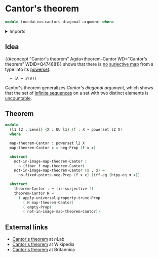 # Cantor's theorem

```agda
module foundation.cantors-diagonal-argument where
```

<details><summary>Imports</summary>

```agda
open import foundation.dependent-pair-types
open import foundation.function-extensionality
open import foundation.logical-equivalences
open import foundation.negation
open import foundation.powersets
open import foundation.propositional-truncations
open import foundation.surjective-maps
open import foundation.universe-levels

open import foundation-core.empty-types
open import foundation-core.fibers-of-maps
open import foundation-core.propositions
```

</details>

## Idea

{{#concept "Cantor's theorem" Agda=theorem-Cantor WD="Cantor's theorem" WDID=Q474881}}
shows that there is [no](foundation-core.negation.md)
[surjective map](foundation.surjective-maps.md) from a type into its
[powerset](foundation.powersets.md).

```text
  ¬ (A ↠ 𝒫(A))
```

Cantor's theorem generalizes _Cantor's diagonal argument_, which shows that the
set of [infinite sequences](foundation.sequences.md) on a set with two distinct
elements is [uncountable](set-theory.uncountable-sets.md).

## Theorem

```agda
module _
  {l1 l2 : Level} {X : UU l1} (f : X → powerset l2 X)
  where

  map-theorem-Cantor : powerset l2 X
  map-theorem-Cantor x = neg-Prop (f x x)

  abstract
    not-in-image-map-theorem-Cantor :
      ¬ (fiber f map-theorem-Cantor)
    not-in-image-map-theorem-Cantor (x , α) =
      no-fixed-points-neg-Prop (f x x) (iff-eq (htpy-eq α x))

  abstract
    theorem-Cantor : ¬ (is-surjective f)
    theorem-Cantor H =
      ( apply-universal-property-trunc-Prop
        ( H map-theorem-Cantor)
        ( empty-Prop)
        ( not-in-image-map-theorem-Cantor))
```

## External links

- [Cantor's theorem](https://ncatlab.org/nlab/show/Cantor%27s+theorem) at $n$Lab
- [Cantor's theorem](https://en.wikipedia.org/wiki/Cantor%27s_theorem) at
  Wikipedia
- [Cantor's theorem](https://www.britannica.com/science/Cantors-theorem) at
  Britannica
